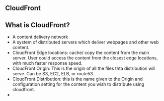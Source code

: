 CloudFront
-----------------------------------------
## What is CloudFront?
- A content delivery network
- A system of distributed servers which deliver webpages and other web content.
- CloudFront Edge locations: cache/ copy the content from the main server. User could access the content from the closest edge locations, with much faster response speed.
- CloudFront Origin: This is the origin of all the files thta distribution will serve. Can be S3, EC2, ELB, or route53.
- CloudFront Distribution: this is the name given to the Origin and configuration setting for the content you wish to distribute using cloudfront. 
- 
